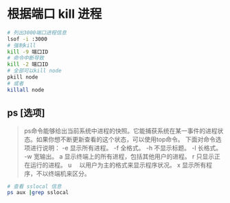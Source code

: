 # 根据端口 kill 进程

```bash
# 列出3000端口进程信息
lsof -i :3000
# 强制kill
kill -9 端口ID
# 命令中断导致 
kill -2 端口ID
# 全部可以kill node
pkill node
# 或者
killall node
```

## ps [选项]

> ps命令能够给出当前系统中进程的快照。它能捕获系统在某一事件的进程状态。如果你想不断更新查看的这个状态，可以使用top命令。
下面对命令选项进行说明：
-e   显示所有进程。
-f    全格式。
-h   不显示标题。
-l    长格式。
-w  宽输出。
a    显示终端上的所有进程，包括其他用户的进程。
r    只显示正在运行的进程。
u 　以用户为主的格式来显示程序状况。
x     显示所有程序，不以终端机来区分。

```bash
# 查看 sslocal 信息
ps aux |grep sslocal
```
